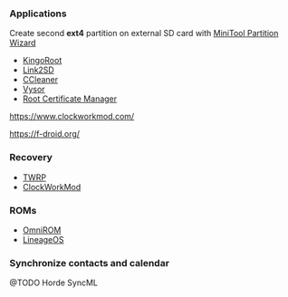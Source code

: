 ### Applications

Create second **ext4** partition on external SD card with
[MiniTool Partition Wizard](https://www.partitionwizard.com/free-partition-manager.html)

- [KingoRoot](https://root-apk.kingoapp.com/)
- [Link2SD](https://play.google.com/store/apps/details?id=com.buak.Link2SD)
- [CCleaner](https://play.google.com/store/apps/details?id=com.piriform.ccleaner)
- [Vysor](https://chrome.google.com/webstore/detail/vysor/gidgenkbbabolejbgbpnhbimgjbffefm)
- [Root Certificate Manager](https://play.google.com/store/apps/details?id=net.jolivier.cert.Importer)

https://www.clockworkmod.com/

https://f-droid.org/

### Recovery

- [TWRP](https://twrp.me/Devices/)
- [ClockWorkMod](https://theunlockr.com/2014/02/27/install-clockworkmod-recovery-samsung-galaxy-xcover-2-gt-s7710/)

### ROMs

- [OmniROM](https://dl.omnirom.org/)
- [LineageOS](https://download.lineageos.org/)

### Synchronize contacts and calendar

@TODO Horde SyncML
